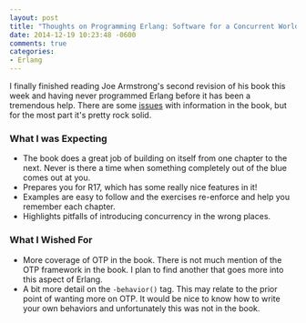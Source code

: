 ```yaml
---
layout: post
title: "Thoughts on Programming Erlang: Software for a Concurrent World"
date: 2014-12-19 10:23:48 -0600
comments: true
categories: 
- Erlang
---
```

I finally finished reading Joe Armstrong's second revision of his book this
week and having never programmed Erlang before it has been a tremendous help.
There are some [issues](/blog/2014/10/07/erlangs-maps-to-json-not-found/)
with information in the book, but for the most part it's pretty rock solid.

### What I was Expecting
  - The book does a great job of building on itself from one chapter to the
  next.  Never is there a time when something completely out of the blue comes
  out at you.
  - Prepares you for R17, which has some really nice features in it!
  - Examples are easy to follow and the exercises re-enforce and help you
  remember each chapter.
  - Highlights pitfalls of introducing concurrency in the wrong places.

### What I Wished For
  - More coverage of OTP in the book.  There is not much mention of the OTP
  framework in the book.  I plan to find another that goes more into this aspect
  of Erlang.
  - A bit more detail on the `-behavior()` tag.  This may relate to the prior
  point of wanting more on OTP.  It would be nice to know how to write your own 
  behaviors and unfortunately this was not in the book.
